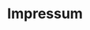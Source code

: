 ---
home: true
# layout: BlogHome
# icon: home
title: Impressum
heroFullScreen: false
# heroImage: /logo.svg
# heroText: Free and open-source social network for active citizenship.
tagLine: 
# actions:
#   - text: Demo
#     link: https://stage.ocelot.social/
---